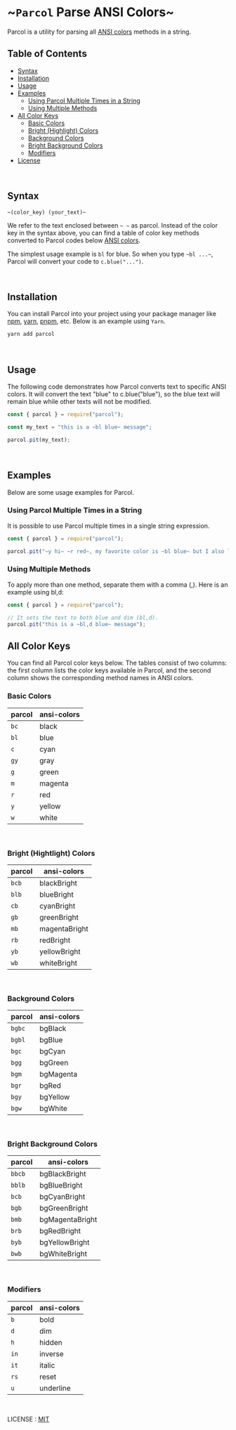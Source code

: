 # ~`Parcol` Parse ANSI Colors~
Parcol is a utility for parsing all [ANSI colors](https://npmjs.com/package/ansi-colors) methods in a string.

## Table of Contents
- [Syntax](#syntax)
- [Installation](#installation)
- [Usage](#usage)
- [Examples](#examples)
  - [Using Parcol Multiple Times in a String](#using-parcol-multiple-times-in-a-string)
  - [Using Multiple Methods](#using-multiple-methods)
- [All Color Keys](#all-color-keys)
  - [Basic Colors](#basic-colors)
  - [Bright (Highlight) Colors](#bright-highlight-colors)
  - [Background Colors](#background-colors)
  - [Bright Background Colors](#bright-background-colors)
  - [Modifiers](#modifiers)
- [License](#license)

<br>

## Syntax
`~(color_key) (your_text)~`

We refer to the text enclosed between `~ ~` as parcol. Instead of the color key in the syntax above, you can find a table of color key methods converted to Parcol codes below [ANSI colors](https://npmjs.com/package/ansi-colors).

The simplest usage example is `bl` for blue. So when you type `~bl ...~`, Parcol will convert your code to `c.blue("...")`.

<br>

## Installation

You can install Parcol into your project using your package manager like [npm](https://npmjs.com), [yarn](https://yarnpkg.com), [pnpm](https://pnpm.io), etc. Below is an example using `Yarn`.


```bash
yarn add parcol
```

<br>

## Usage

The following code demonstrates how Parcol converts text to specific ANSI colors. It will convert the text "blue" to c.blue("blue"), so the blue text will remain blue while other texts will not be modified.

```js
const { parcol } = require("parcol");

const my_text = "this is a ~bl blue~ message";

parcol.pit(my_text);
```

<br>

## Examples

Below are some usage examples for Parcol.

### Using Parcol Multiple Times in a String

It is possible to use Parcol multiple times in a single string expression.

```js
const { parcol } = require("parcol");

parcol.pit("~y hi~ ~r red~, my favorite color is ~bl blue~ but I also love ~m purple~");
```

### Using Multiple Methods

To apply more than one method, separate them with a comma (,). Here is an example using bl,d:

```js
const { parcol } = require("parcol");

// It sets the text to both blue and dim (bl,d).
parcol.pit("this is a ~bl,d blue~ message");
```

## All Color Keys

You can find all Parcol color keys below. The tables consist of two columns: the first column lists the color keys available in Parcol, and the second column shows the corresponding method names in ANSI colors.

### Basic Colors
| parcol | ansi-colors |
|--------|-------------|
| `bc`   | black       |
| `bl`   | blue        |
| `c`    | cyan        |
| `gy`   | gray        |
| `g`    | green       |
| `m`    | magenta     |
| `r`    | red         |
| `y`    | yellow      |
| `w`    | white       |

<br>

### Bright (Hightlight) Colors
| parcol | ansi-colors  |
|--------|--------------|
| `bcb`  | blackBright  |
| `blb`  | blueBright   |
| `cb`   | cyanBright   |
| `gb`   | greenBright  |
| `mb`   | magentaBright|
| `rb`   | redBright    |
| `yb`   | yellowBright |
| `wb`   | whiteBright  |

<br>

### Background Colors
| parcol | ansi-colors |
|--------|-------------|
| `bgbc` | bgBlack     |
| `bgbl` | bgBlue      |
| `bgc`  | bgCyan      |
| `bgg`  | bgGreen     |
| `bgm`  | bgMagenta   |
| `bgr`  | bgRed       |
| `bgy`  | bgYellow    |
| `bgw`  | bgWhite     |

<br>

### Bright Background Colors
| parcol | ansi-colors    |
|--------|----------------|
| `bbcb` | bgBlackBright  |
| `bblb` | bgBlueBright   |
| `bcb`  | bgCyanBright   |
| `bgb`  | bgGreenBright  |
| `bmb`  | bgMagentaBright|
| `brb`  | bgRedBright    |
| `byb`  | bgYellowBright |
| `bwb`  | bgWhiteBright  |

<br>

### Modifiers
| parcol | ansi-colors |
|--------|-------------|
| `b`    | bold        |
| `d`    | dim         |
| `h`    | hidden      |
| `in`   | inverse     |
| `it`   | italic      |
| `rs`   | reset       |
| `u`    | underline   |

<br>

LICENSE : [MIT](LICENSE)